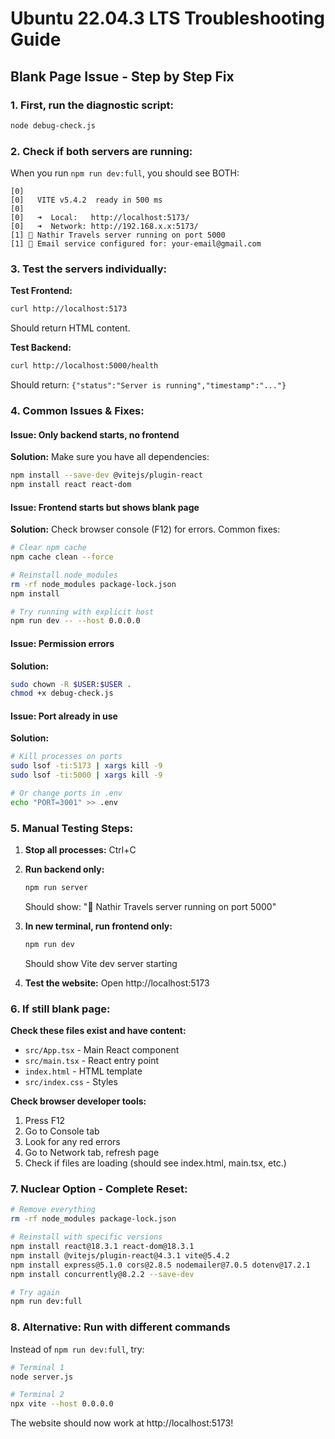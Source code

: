 # Ubuntu 22.04.3 LTS Troubleshooting Guide

## Blank Page Issue - Step by Step Fix

### 1. First, run the diagnostic script:
```bash
node debug-check.js
```

### 2. Check if both servers are running:
When you run `npm run dev:full`, you should see BOTH:
```
[0] 
[0]   VITE v5.4.2  ready in 500 ms
[0] 
[0]   ➜  Local:   http://localhost:5173/
[0]   ➜  Network: http://192.168.x.x:5173/
[1] 🚀 Nathir Travels server running on port 5000
[1] 📧 Email service configured for: your-email@gmail.com
```

### 3. Test the servers individually:

**Test Frontend:**
```bash
curl http://localhost:5173
```
Should return HTML content.

**Test Backend:**
```bash
curl http://localhost:5000/health
```
Should return: `{"status":"Server is running","timestamp":"..."}`

### 4. Common Issues & Fixes:

#### Issue: Only backend starts, no frontend
**Solution:** Make sure you have all dependencies:
```bash
npm install --save-dev @vitejs/plugin-react
npm install react react-dom
```

#### Issue: Frontend starts but shows blank page
**Solution:** Check browser console (F12) for errors. Common fixes:
```bash
# Clear npm cache
npm cache clean --force

# Reinstall node_modules
rm -rf node_modules package-lock.json
npm install

# Try running with explicit host
npm run dev -- --host 0.0.0.0
```

#### Issue: Permission errors
**Solution:**
```bash
sudo chown -R $USER:$USER .
chmod +x debug-check.js
```

#### Issue: Port already in use
**Solution:**
```bash
# Kill processes on ports
sudo lsof -ti:5173 | xargs kill -9
sudo lsof -ti:5000 | xargs kill -9

# Or change ports in .env
echo "PORT=3001" >> .env
```

### 5. Manual Testing Steps:

1. **Stop all processes:** Ctrl+C
2. **Run backend only:**
   ```bash
   npm run server
   ```
   Should show: "🚀 Nathir Travels server running on port 5000"

3. **In new terminal, run frontend only:**
   ```bash
   npm run dev
   ```
   Should show Vite dev server starting

4. **Test the website:** Open http://localhost:5173

### 6. If still blank page:

**Check these files exist and have content:**
- `src/App.tsx` - Main React component
- `src/main.tsx` - React entry point  
- `index.html` - HTML template
- `src/index.css` - Styles

**Check browser developer tools:**
1. Press F12
2. Go to Console tab
3. Look for any red errors
4. Go to Network tab, refresh page
5. Check if files are loading (should see index.html, main.tsx, etc.)

### 7. Nuclear Option - Complete Reset:

```bash
# Remove everything
rm -rf node_modules package-lock.json

# Reinstall with specific versions
npm install react@18.3.1 react-dom@18.3.1
npm install @vitejs/plugin-react@4.3.1 vite@5.4.2
npm install express@5.1.0 cors@2.8.5 nodemailer@7.0.5 dotenv@17.2.1
npm install concurrently@8.2.2 --save-dev

# Try again
npm run dev:full
```

### 8. Alternative: Run with different commands

Instead of `npm run dev:full`, try:
```bash
# Terminal 1
node server.js

# Terminal 2  
npx vite --host 0.0.0.0
```

The website should now work at http://localhost:5173!